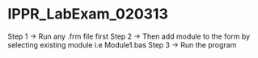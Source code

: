 # IPPR_LabExam_020313
Step 1 -> Run any .frm file first 
Step 2 -> Then add module to the form by selecting existing module i.e Module1.bas
Step 3 -> Run the program
